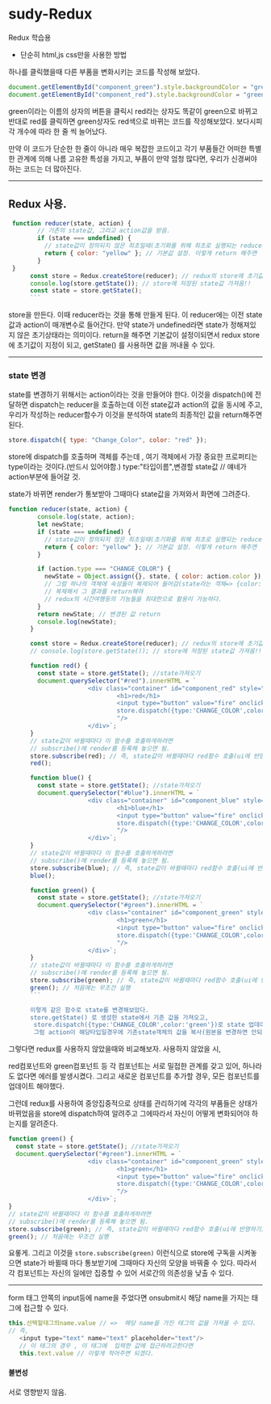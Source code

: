 # sudy-Redux

Redux 학습용

- 단순히 html,js css만을 사용한 방법

하나를 클릭했을때 다른 부품을 변화시키는 코드를 작성해 보았다.

```js
document.getElementById("component_green").style.backgroundColor = "green";
document.getElementById("component_red").style.backgroundColor = "green";
```

green이라는 이름의 상자의 버튼을 클릭시 red라는 상자도 똑같이 green으로 바뀌고 반대로 red를 클릭하면 green상자도 red색으로 바뀌는 코드를 작성해보았다.
보다시피 각 개수에 따라 한 줄 씩 늘어났다.

만약 이 코드가 단순한 한 줄이 아니라 매우 복잡한 코드이고 각기 부품들간 어떠한 특별한 관계에 의해 나름 고유한 특성을 가지고, 부픔이 만약 엄청 많다면,
우리가 신경써야하는 코드는 더 많아진다.

---

## Redux 사용.

````js
 function reducer(state, action) {
        // 기존의 state값, 그리고 action값을 받음.
        if (state === undefined) {
          // state값이 정의되지 않은 최초일때(초기화를 위해 최초로 실행되는 reducer에 대한 호출.)
          return { color: "yellow" }; // 기본값 설정. 이렇게 return 해주면
        }
 }
      const store = Redux.createStore(reducer); // redux의 store에 초기값이 지정되고
      console.log(store.getState()); // store에 저장된 state값 가져옴!!
      const state = store.getState();
      ```
````

store을 만든다. 이때 reducer라는 것을 통해 만들게 된다.
이 reducer에는 이전 state값과 action이 매개변수로 들어간다.
만약 state가 undefined라면 state가 정해져있지 않은 초기상태라는 의미이다.
return을 해주면 기본값이 설정이되면서 redux store에 초기값이 지정이 되고, getState() 를 사용하면 값을 꺼내올 수 있다.

---

### state 변경

state를 변경하기 위해서는 action이라는 것을 만들어야 한다.
이것을 dispatch()에 전달하면 dispatch는 reducer을 호출하는데 이전 state값과 action의 값을 동시에 주고, 우리가 작성하는 reducer함수가 이것을 분석하여 state의 최종적인 값을 return해주면된다.

>

```js
store.dispatch({ type: "Change_Color", color: "red" });
```

store에 dispatch를 호출하며 객체를 주는데 , 여기 객체에서 가장 중요한 프로퍼티는 type이라는 것이다.(반드시 있어야함.)
type:"타입이름",변경할 state값 // 얘네가 action부분에 들어갈 것.

state가 바뀌면 render가 통보받아 그때마다 state값을 가져와서 화면에 그려준다.

>

````js
function reducer(state, action) {
        console.log(state, action);
        let newState;
        if (state === undefined) {
          // state값이 정의되지 않은 최초일때(초기화를 위해 최초로 실행되는 reducer에 대한 호출.)
          return { color: "yellow" }; // 기본값 설정. 이렇게 return 해주면
        }

        if (action.type === "CHANGE_COLOR") {
          newState = Object.assign({}, state, { color: action.color }); // 객체 복제 첫번째 인자는 반드시 빈객체, 그 다음 인자로는 빈객체에 복제할 속성을 가진 객체, 그다음도...
          // 그럼 하나의 객체에 속성들이 복제되어 들어감(state라는 객체=> {color:"yellow"} 같은 키면 덮어쓰기됨.)
          // 복제해서 그 결과를 return해야
          // redux의 시간여행등의 기능들을 최대한으로 활용이 가능하다.
        }
        return newState; // 변경된 값 return
        console.log(newState);
      }

      const store = Redux.createStore(reducer); // redux의 store에 초기값이 지정되고
      // console.log(store.getState()); // store에 저장된 state값 가져옴!!

      function red() {
        const state = store.getState(); //state가져오기
        document.querySelector("#red").innerHTML = `
                      <div class="container" id="component_red" style="background-color:${state.color}">
                              <h1>red</h1>
                              <input type="button" value="fire" onclick="
                              store.dispatch({type:'CHANGE_COLOR',color:'red'})
                              "/>
                      </div>`;
      }
      // state값이 바뀔때마다 이 함수를 호출하게하려면
      // subscribe()에 render를 등록해 놓으면 됨.
      store.subscribe(red); // 즉, state값이 바뀔때마다 red함수 호출(ui에 반영하기)
      red();

      function blue() {
        const state = store.getState(); //state가져오기
        document.querySelector("#blue").innerHTML = `
                      <div class="container" id="component_blue" style="background-color:${state.color}">
                              <h1>blue</h1>
                              <input type="button" value="fire" onclick="
                              store.dispatch({type:'CHANGE_COLOR',color:'blue'})
                              "/>
                      </div>`;
      }
      // state값이 바뀔때마다 이 함수를 호출하게하려면
      // subscribe()에 render를 등록해 놓으면 됨.
      store.subscribe(blue); // 즉, state값이 바뀔때마다 red함수 호출(ui에 반영하기)
      blue();

      function green() {
        const state = store.getState(); //state가져오기
        document.querySelector("#green").innerHTML = `
                      <div class="container" id="component_green" style="background-color:${state.color}">
                              <h1>green</h1>
                              <input type="button" value="fire" onclick="
                              store.dispatch({type:'CHANGE_COLOR',color:'green'})
                              "/>
                      </div>`;
      }
      // state값이 바뀔때마다 이 함수를 호출하게하려면
      // subscribe()에 render를 등록해 놓으면 됨.
      store.subscribe(green); // 즉, state값이 바뀔때마다 red함수 호출(ui에 반영하기)
      green(); // 처음에는 무조건 실행
      ```

      이렇게 같은 함수로 state를 변경해보았다.
      store.getState() 로 생성한 state에서 기존 값을 가져오고,
       store.dispatch({type:'CHANGE_COLOR',color:'green'})로 state 업데이트를 하고 이것은 reducer함수의 action으로 들어가게된다.
       그럼 action이 해당타입일경우에 기존state객체의 값을 복사(원본을 변경하면 안되기에=> redux의 불변성을 해침)하고, 이것을 action의 값으로 덮어씌우면 state가 바뀌는 형식이다.
````

그렇다면 redux를 사용하지 않았을때와 비교해보자.
사용하지 않았을 시,

red컴포넌트와 green컴포넌트 등 각 컴포넌트는 서로 밀접한 관계를 갖고 있어, 하나라도 없다면 에러를 발생시켰다.
그리고 새로운 컴포넌트를 추가할 경우, 모든 컴포넌트를 업데이트 해야했다.

그런데 redux를 사용하여 중앙집중적으로 상태를 관리하기에 각각의 부품들은 상태가 바뀌었음을 store에 dispatch하여 알려주고 그에따라서 자신이 어떻게 변화되어야 하는지를 알려준다.

```js
function green() {
  const state = store.getState(); //state가져오기
  document.querySelector("#green").innerHTML = `
                      <div class="container" id="component_green" style="background-color:${state.color}">
                              <h1>green</h1>
                              <input type="button" value="fire" onclick="
                              store.dispatch({type:'CHANGE_COLOR',color:'green'})
                              "/>
                      </div>`;
}
// state값이 바뀔때마다 이 함수를 호출하게하려면
// subscribe()에 render를 등록해 놓으면 됨.
store.subscribe(green); // 즉, state값이 바뀔때마다 red함수 호출(ui에 반영하기)
green(); // 처음에는 무조건 실행
```

요롷게.
그리고 이것을 `store.subscribe(green)` 이런식으로 store에 구독을 시켜놓으면 state가 바뀔때 마다 통보받기에 그때마다 자신의 모양을 바꿔줄 수 있다.
따라서 각 컴포넌트는 자신의 일에만 집중할 수 있어 서로간의 의존성을 낮출 수 있다.

---

form 태그 안쪽의 input등에 name을 주었다면 onsubmit시 해당 name을 가지는 태그에 접근할 수 있다.

```js
this.선택할태그의name.value // =>  해당 name을 가진 태그의 값을 가져올 수 있다.
// 즉,
   <input type="text" name="text" placeholder="text"/>
   // 이 태그의 경우 , 이 태그에  입력한 값에 접근하려고한다면
   this.text.value // 이렇게 적어주면 되겠다.
```

#### 불변성

서로 영향받지 않음.
